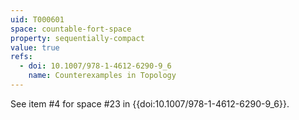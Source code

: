 ```yaml
---
uid: T000601
space: countable-fort-space
property: sequentially-compact
value: true
refs:
  - doi: 10.1007/978-1-4612-6290-9_6
    name: Counterexamples in Topology
---
```

See item #4 for space #23 in {{doi:10.1007/978-1-4612-6290-9_6}}.
